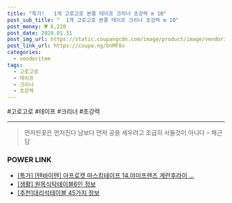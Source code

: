 ```yaml
--- 
title: "특가!   1개 고로고로 본품 테이프 크리너 초강력 m 10" 
post_sub_title: "  1개 고로고로 본품 테이프 크리너 초강력 m 10" 
post_money: ₩ 6,220 
post_date: 2020.01.31 
post_img_url: https://static.coupangcdn.com/image/product/image/vendoritem/2016/08/31/3000158876/34f61a29-cb12-435f-a763-e46ba6875a56.jpg 
post_link_url: https://coupa.ng/bnMF8v 
categories: 
  - vendoritem 
tags: 
  - 고로고로 
  - 테이프 
  - 크리너 
  - 초강력 
--- 
```

  #고로고로 #테이프 #크리너 #초강력 
<hr> 

> 먼저핀꽃은 먼저진다  남보다 먼저 공을 세우려고 조급히 서둘것이 아니다 – 채근담 


### POWER LINK

* <a href="https://blog.naver.com/santokki14/221790517091" target="_blank">[특가] [텐바이텐] 아프로캣 마스킹테이프 14.야미프렌즈 계란후라이 ...</a>
* <a href="https://blog.naver.com/santokki14/221771866455" target="_blank"> [생활] 원목식탁테이블6인 정보 </a>
* <a href="https://blog.naver.com/fasyy4321/221785051652" target="_blank">[추천]대리석테이블 45가지 정보</a>
